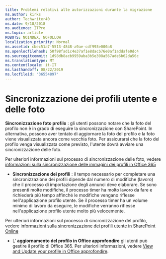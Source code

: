```yaml
---
title: Problemi relativi alle autorizzazioni durante la migrazione
ms.author: kirks
author: Techwriter40
ms.date: 9/18/2018
ms.audience: ITPro
ms.topic: article
ROBOTS: NOINDEX, NOFOLLOW
localization_priority: Normal
ms.assetid: cbec51a7-5513-4848-a9ae-cdf993e000a8
ms.openlocfilehash: 50f98fad1c4e37af1e8dacb76e0af1addafe0dc4
ms.sourcegitcommit: 1d98db8acb9959aba3b5e308a567ade6b62da56c
ms.translationtype: MT
ms.contentlocale: it-IT
ms.lasthandoff: 08/22/2019
ms.locfileid: "36554897"
---
```

# <a name="user-profile-and-photo-synchronization"></a>Sincronizzazione dei profili utente e delle foto

 **Sincronizzazione foto profilo** : gli utenti possono notare che la foto del profilo non è in grado di eseguire la sincronizzazione con SharePoint. In alternativa, possono aver tentato di aggiornare la foto del profilo e la foto viene visualizzata ancora come vecchia foto. Per assicurarsi che la foto del profilo venga visualizzata come previsto, l'utente dovrà avviare una sincronizzazione delle foto. 
  
Per ulteriori informazioni sul processo di sincronizzazione delle foto, vedere [informazioni sulla sincronizzazione delle immagini dei profili in Office 365](https://go.microsoft.com/fwlink/?linkid=2022634)
  
- **Sincronizzazione dei profili** : il tempo necessario per completare una sincronizzazione dei profili dipende dal numero di modifiche (lavoro) che il processo di importazione degli annunci deve elaborare. Se sono presenti molte modifiche, il processo timer ha molto lavoro da fare e richiederà più tempo affinché le modifiche vengano riflesse nell'applicazione profilo utente. Se il processo timer ha un volume minimo di lavoro da eseguire, le modifiche verranno riflesse nell'applicazione profilo utente molto più velocemente. 
  
Per ulteriori informazioni sul processo di sincronizzazione del profilo, vedere [informazioni sulla sincronizzazione dei profili utente in SharePoint Online](https://go.microsoft.com/fwlink/?linkid=2022639)
    
- L' **aggiornamento del profilo in Office approfondire** gli utenti può gestire il profilo di Office 365. Per ulteriori informazioni, vedere [View and Update your profile in Office approfondire](https://support.office.com/article/View-and-update-your-profile-in-Office-Delve-4e84343b-eedf-45a1-aeb9-8627ccca14ba).
    


